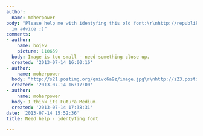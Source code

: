 ```yaml
---
author:
  name: moherpower
body: "Please help me with identyfing this old font:\r\nhttp://republika.pl/stareradia/images/4011.jpg\r\nhttp://oldradio.pl/foto/M00634WD.jpg\r\nhttp://imageshack.us/photo/my-images/62/4cdl.jpg/\r\nThanks
  in advice ;)"
comments:
- author:
    name: bojev
    picture: 110659
  body: Image is too small - need something close up.
  created: '2013-07-14 16:00:16'
- author:
    name: moherpower
  body: "http://s21.postimg.org/qnivc6a9z/image.jpg\r\nhttp://s23.postimg.org/i37gkmn0b/image.jpg\r\nhttp://s18.postimg.org/a5nfgojfd/image.jpg"
  created: '2013-07-14 16:17:00'
- author:
    name: moherpower
  body: I think its Futura Medium.
  created: '2013-07-14 17:38:31'
date: '2013-07-14 15:52:36'
title: Need help - identyfing font

---
```

